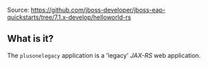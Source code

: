 
Source: <https://github.com/jboss-developer/jboss-eap-quickstarts/tree/7.1.x-develop/helloworld-rs>  

What is it?
-----------

The `plusonelegacy` application is a 'legacy' *JAX-RS* web application.
